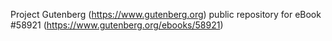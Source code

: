 Project Gutenberg (https://www.gutenberg.org) public repository for
eBook #58921 (https://www.gutenberg.org/ebooks/58921)
